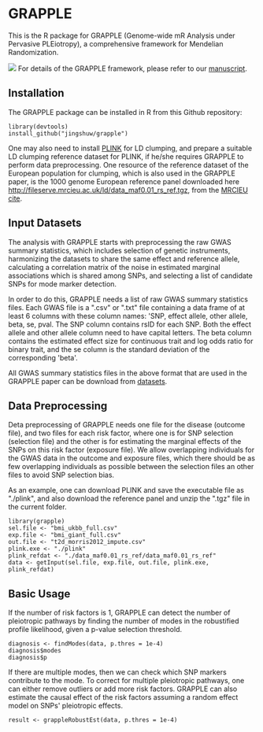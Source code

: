 # GRAPPLE


This is the R package for GRAPPLE (Genome-wide  mR  Analysis  under  Pervasive  PLEiotropy), a comprehensive framework for Mendelian Randomization. 

![](http://jingshuw.org/uploads/1/2/2/1/122138403/grapple.png)
For details of the GRAPPLE framework, please refer to our [manuscript](https://www.biorxiv.org/content/10.1101/2020.05.06.077982v1).


## Installation
The GRAPPLE package can be installed in R from this Github repository:

```
library(devtools)
install_github("jingshuw/grapple")
```

One may also need to install [PLINK](https://www.cog-genomics.org/plink/) for LD clumping, and prepare a suitable LD clumping reference dataset for PLINK, if he/she requires GRAPPLE to perform data preprocessing. One resource of the reference dataset of the European population for clumping, which is also used in the GRAPPLE paper, is the 1000 genome European reference panel downloaded here http://fileserve.mrcieu.ac.uk/ld/data_maf0.01_rs_ref.tgz, from the [MRCIEU cite](https://github.com/MRCIEU/gwas2vcf).

## Input Datasets


The analysis with GRAPPLE starts with preprocessing the raw GWAS summary statistics, which includes selection of genetic instruments, harmonizing the datasets to share the same effect and reference allele, calculating a correlation matrix of the noise in estimated marginal associations which is shared among SNPs, and selecting a list of candidate SNPs for mode marker detection.

In order to do this, GRAPPLE needs a list of raw GWAS summary statistics files. Each GWAS file is a ".csv" or ".txt" file containing a data frame of at least 6 columns with these column names: 'SNP, effect allele, other allele, beta, se, pval. The SNP column contains rsID for each SNP. Both the effect allele and other allele column need to have capital letters. The beta column contains the estimated effect size for continuous trait and log odds ratio for binary trait, and the se column is the standard deviation of the corresponding 'beta'. 

All GWAS summary statistics files in the above format that are used in the GRAPPLE paper can be download from [datasets](https://www.dropbox.com/sh/vv6pz09cknyz9ca/AAAV_WWLsJmI2LZwL1da45q0a?dl=0).


## Data Preprocessing

  Deta preprocessing of GRAPPLE needs one file for the disease (outcome file), and two files for each risk factor, where one is for SNP selection (selection file) and the other is for estimating the marginal effects of the SNPs on this risk factor (exposure file). We allow overlapping individuals for the GWAS data in the outcome and exposure files, which there should be as few overlapping individuals as possible between the selection files an other files to avoid SNP selection bias. 



 As an example, one can download PLINK and save the executable file as "./plink", and also download the reference panel and unzip the ".tgz" file in the current folder.


```
library(grapple)
sel.file <- "bmi_ukbb_full.csv"
exp.file <- "bmi_giant_full.csv"
out.file <- "t2d_morris2012_impute.csv"
plink.exe <- "./plink"
plink_refdat <- "./data_maf0.01_rs_ref/data_maf0.01_rs_ref"
data <- getInput(sel.file, exp.file, out.file, plink.exe, plink_refdat)
```

## Basic Usage

If the number of risk factors is 1, GRAPPLE can detect the number of pleiotropic pathways by finding the number of modes in the robustified profile likelihood, given a p-value selection threshold.
```
diagnosis <- findModes(data, p.thres = 1e-4)
diagnosis$modes
diagnosis$p
```

If there are multiple modes, then we can check which SNP markers contribute to the mode. To correct for multiple pleiotropic pathways, one can either remove outliers or add more risk factors. GRAPPLE can also estimate the causal effect of the risk factors assuming a random effect model on SNPs' pleiotropic effects.
```
result <- grappleRobustEst(data, p.thres = 1e-4)
```
